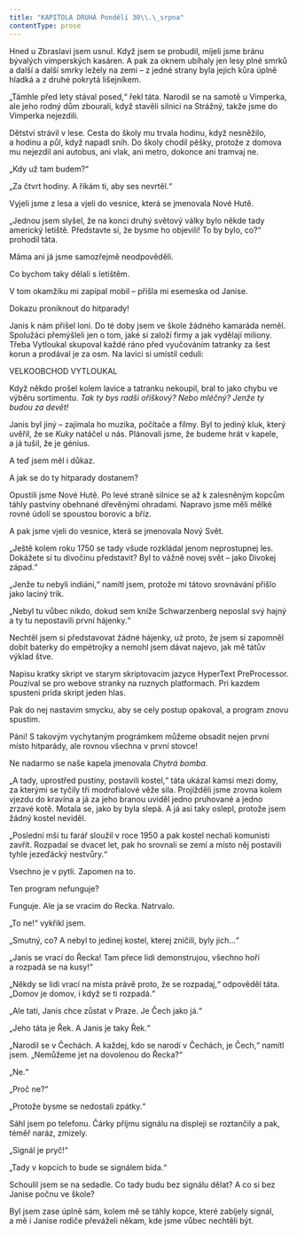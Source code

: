 ```yaml
---
title: "KAPITOLA DRUHÁ Pondělí 30\\.\_srpna"
contentType: prose
---
```


  

Hned u Zbraslavi jsem usnul. Když jsem se probudil, míjeli jsme bránu bývalých vimperských kasáren. A pak za oknem ubíhaly jen lesy plné smrků a další a další smrky ležely na zemi – z jedné strany byla jejich kůra úplně hladká a z druhé pokrytá lišejníkem.

„Támhle před lety stával posed,“ řekl táta. Narodil se na samotě u Vimperka, ale jeho rodný dům zbourali, když stavěli silnici na Strážný, takže jsme do Vimperka nejezdili.

Dětství strávil v lese. Cesta do školy mu trvala hodinu, když nesněžilo, a hodinu a půl, když napadl sníh. Do školy chodil pěšky, protože z domova mu nejezdil ani autobus, ani vlak, ani metro, dokonce ani tramvaj ne.

„Kdy už tam budem?“

„Za čtvrt hodiny. A říkám ti, aby ses nevrtěl.“

Vyjeli jsme z lesa a vjeli do vesnice, která se jmenovala Nové Hutě.

„Jednou jsem slyšel, že na konci druhý světový války bylo někde tady americký letiště. Představte si, že bysme ho objevili! To by bylo, co?“ prohodil táta.

Máma ani já jsme samozřejmě neodpověděli.

Co bychom taky dělali s letištěm.

V tom okamžiku mi zapípal mobil – přišla mi esemeska od Janise.

Dokazu proniknout do hitparady!

Janis k nám přišel loni. Do té doby jsem ve škole žádného kamaráda neměl. Spolužáci přemýšleli jen o tom, jaké si založí firmy a jak vydělají miliony. Třeba Vytloukal skupoval každé ráno před vyučováním tatranky za šest korun a prodával je za osm. Na lavici si umístil ceduli:

VELKOOBCHOD VYTLOUKAL

Když někdo prošel kolem lavice a tatranku nekoupil, bral to jako chybu ve výběru sortimentu. _Tak ty bys radši oříškový? Nebo mléčný? Jenže ty budou za devět!_

Janis byl jiný – zajímala ho muzika, počítače a filmy. Byl to jediný kluk, který uvěřil, že se _Kuky_ natáčel u nás. Plánovali jsme, že budeme hrát v kapele, a já tušil, že je génius.

A teď jsem měl i důkaz.

A jak se do ty hitparady dostanem?

Opustili jsme Nové Hutě. Po levé straně silnice se až k zalesněným kopcům táhly pastviny obehnané dřevěnými ohradami. Napravo jsme měli mělké rovné údolí se spoustou borovic a bříz.

A pak jsme vjeli do vesnice, která se jmenovala Nový Svět.

„Ještě kolem roku 1750 se tady všude rozkládal jenom neprostupnej les. Dokážete si tu divočinu představit? Byl to vážně novej svět – jako Divokej západ.“

„Jenže tu nebyli indiáni,“ namítl jsem, protože mi tátovo srovnávání přišlo jako laciný trik.

„Nebyl tu vůbec nikdo, dokud sem kníže Schwarzenberg neposlal svý hajný a ty tu nepostavili první hájenky.“

Nechtěl jsem si představovat žádné hájenky, už proto, že jsem si zapomněl dobít baterky do empétrojky a nemohl jsem dávat najevo, jak mě tátův výklad štve.

Napisu kratky skript ve starym skriptovacim jazyce HyperText PreProcessor. Pouzival se pro webove stranky na ruznych platformach. Pri kazdem spusteni prida skript jeden hlas.

Pak do nej nastavim smycku, aby se cely postup opakoval, a program znovu spustim.

Páni! S takovým vychytaným prográmkem můžeme obsadit nejen první místo hitparády, ale rovnou všechna v první stovce!

Ne nadarmo se naše kapela jmenovala _Chytrá bomba._

„A tady, uprostřed pustiny, postavili kostel,“ táta ukázal kamsi mezi domy, za kterými se tyčily tři modrofialové věže sila. Projížděli jsme zrovna kolem vjezdu do kravína a já za jeho branou uviděl jedno pruhované a jedno zrzavé kotě. Motala se, jako by byla slepá. A já asi taky oslepl, protože jsem žádný kostel neviděl.

„Poslední mši tu farář sloužil v roce 1950 a pak kostel nechali komunisti zavřít. Rozpadal se dvacet let, pak ho srovnali se zemí a místo něj postavili tyhle jezeďácký nestvůry.“

Vsechno je v pytli. Zapomen na to.

Ten program nefunguje?

Funguje. Ale ja se vracim do Recka. Natrvalo.

„To ne!“ vykřikl jsem.

„Smutný, co? A nebyl to jedinej kostel, kterej zničili, byly jich…“

„Janis se vrací do Řecka! Tam přece lidi demonstrujou, všechno hoří a rozpadá se na kusy!“

„Někdy se lidi vrací na místa právě proto, že se rozpadaj,“ odpověděl táta. „Domov je domov, i když se ti rozpadá.“

„Ale tati, Janis chce zůstat v Praze. Je Čech jako já.“

„Jeho táta je Řek. A Janis je taky Řek.“

„Narodil se v Čechách. A každej, kdo se narodí v Čechách, je Čech,“ namítl jsem. „Nemůžeme jet na dovolenou do Řecka?“

„Ne.“

„Proč ne?“

„Protože bysme se nedostali zpátky.“

Sáhl jsem po telefonu. Čárky příjmu signálu na displeji se roztančily a pak, téměř naráz, zmizely.

„Signál je pryč!“

„Tady v kopcích to bude se signálem bída.“

Schoulil jsem se na sedadle. Co tady budu bez signálu dělat? A co si bez Janise počnu ve škole?

Byl jsem zase úplně sám, kolem mě se táhly kopce, které zabíjely signál, a mě i Janise rodiče převáželi někam, kde jsme vůbec nechtěli být.
